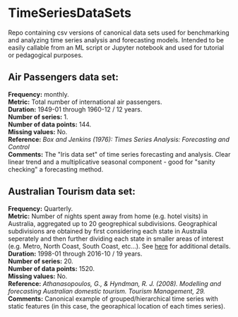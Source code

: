 # TimeSeriesDataSets

Repo containing csv versions of canonical data sets used for benchmarking and analyzing time series analysis and forecasting models. 
Intended to be easily callable from an ML script or Jupyter notebook and used for tutorial or pedagogical purposes. 

## Air Passengers data set:
**Frequency:** monthly.    
**Metric:** Total number of international air passengers.    
**Duration:** 1949-01 through 1960-12 / 12 years.      
**Number of series:** 1.   
**Number of data points:** 144.   
**Missing values:** No.    
**Reference:** *Box and Jenkins (1976): Times Series Analysis: Forecasting and Control*   
**Comments:** The "Iris data set" of time series forecasting and analysis. Clear linear trend and a multiplicative seasonal component - good for "sanity checking" a forecasting method.    

## Australian Tourism data set:
**Frequency:** Quarterly.     
**Metric:** Number of nights spent away from home (e.g. hotel visits) in Australia, aggregated up to 20 geogrephical subdivisions. Geographical subdivisions are obtained by first considering each state in Australia seperately and then further dividing each state in smaller areas of interest (e.g. Metro, North Coast, South Coast, etc...). See [here](https://otexts.com/fpp2/hts.html) for additional details.        
**Duration:** 1998-01 through 2016-10 / 19 years.    
**Number of series:** 20.     
**Number of data points:** 1520.     
**Missing values:** No.        
**Reference:** *Athanasopoulos, G., & Hyndman, R. J. (2008). Modelling and forecasting Australian domestic tourism. Tourism 
Management, 29.*      
**Comments:** Canonical example of grouped/hierarchical time series with static features (in this case, the georaphical location of each times series).    

